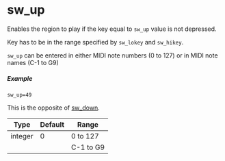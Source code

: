 # sw_up

Enables the region to play if the key equal to `sw_up` value is not depressed.

Key has to be in the range specified by `sw_lokey` and `sw_hikey`.

`sw_up` can be entered in either MIDI note numbers (0 to 127) or
in MIDI note names (C-1 to G9)

##### Example

```
sw_up=49
```

This is the opposite of [sw_down](/opcodes/sw_down).

| Type    | Default | Range     | 
| ---     | ---     | ---       |
| integer | 0       | 0 to 127  |
|         |         | C-1 to G9 |
